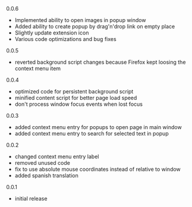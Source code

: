 0.0.6
- Implemented ability to open images in popup window
- Added ability to create popup by drag'n'drop link on empty place
- Slightly update extension icon
- Various code optimizations and bug fixes

0.0.5
- reverted background script changes because Firefox kept loosing the context menu item

0.0.4
- optimized code for persistent background script
- minified content script for better page load speed
- don't process window focus events when lost focus

0.0.3
- added context menu entry for popups to open page in main window
- added context menu entry to search for selected text in popup

0.0.2
- changed context menu entry label
- removed unused code
- fix to use absolute mouse coordinates instead of relative to window
- added spanish translation

0.0.1
- initial release